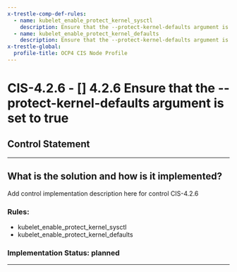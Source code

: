 ```yaml
---
x-trestle-comp-def-rules:
  - name: kubelet_enable_protect_kernel_sysctl
    description: Ensure that the --protect-kernel-defaults argument is set to true
  - name: kubelet_enable_protect_kernel_defaults
    description: Ensure that the --protect-kernel-defaults argument is set to true
x-trestle-global:
  profile-title: OCP4 CIS Node Profile
---
```


# CIS-4.2.6 - \[\] 4.2.6 Ensure that the --protect-kernel-defaults argument is set to true

## Control Statement

______________________________________________________________________

## What is the solution and how is it implemented?

<!-- For implementation status enter one of: implemented, partial, planned, alternative, not-applicable -->

<!-- Note that the list of rules under ### Rules: is read-only and changes will not be captured after assembly to JSON -->

Add control implementation description here for control CIS-4.2.6

### Rules:

  - kubelet_enable_protect_kernel_sysctl
  - kubelet_enable_protect_kernel_defaults

### Implementation Status: planned

______________________________________________________________________
